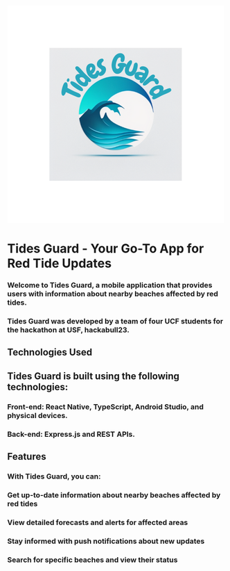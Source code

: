 ![alt text](frontEnd/frontEnd/assets/image/TidesGuard.png)

# Tides Guard - Your Go-To App for Red Tide Updates
### Welcome to Tides Guard, a mobile application that provides users with information about nearby beaches affected by red tides.

### Tides Guard was developed by a team of four UCF students for the hackathon at USF, hackabull23.

## Technologies Used
## Tides Guard is built using the following technologies:

### Front-end: React Native, TypeScript, Android Studio, and physical devices.
### Back-end: Express.js and REST APIs.
## Features
### With Tides Guard, you can:

### Get up-to-date information about nearby beaches affected by red tides
### View detailed forecasts and alerts for affected areas
### Stay informed with push notifications about new updates
### Search for specific beaches and view their status
